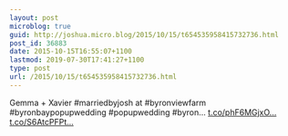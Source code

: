 ```yaml
---
layout: post
microblog: true
guid: http://joshua.micro.blog/2015/10/15/t654535958415732736.html
post_id: 36883
date: 2015-10-15T16:55:07+1100
lastmod: 2019-07-30T17:41:27+1100
type: post
url: /2015/10/15/t654535958415732736.html
---
```

Gemma + Xavier #marriedbyjosh at #byronviewfarm #byronbaypopupwedding #popupwedding #byron… [t.co/phF6MGjxO...](http://t.co/phF6MGjxOm) [t.co/S6AtcPFPt...](http://t.co/S6AtcPFPtb)
